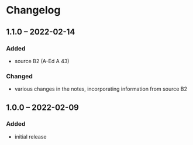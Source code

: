 # Changelog

## 1.1.0 – 2022-02-14

### Added

- source B2 (A-Ed A 43)

### Changed

- various changes in the notes, incorporating information from source B2


## 1.0.0 – 2022-02-09

### Added

- initial release
